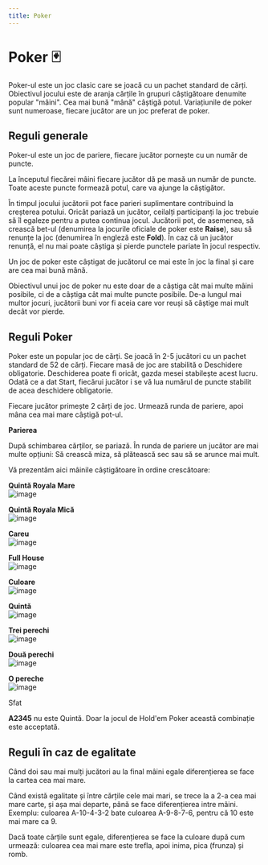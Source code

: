 ```yaml
---
title: Poker
---
```


# Poker 🃏
Poker-ul este un joc clasic care se joacă cu un pachet standard de cărți. Obiectivul jocului este de aranja cărțile în grupuri câștigătoare denumite popular "mâini". Cea mai bună "mână" câștigă potul. Variațiunile de poker sunt numeroase, fiecare jucător are un joc preferat de poker.

## Reguli generale
Poker-ul este un joc de pariere, fiecare jucător pornește cu un număr de puncte. 

La începutul fiecărei mâini fiecare jucător dă pe masă un număr de puncte. Toate aceste puncte formează potul, care va ajunge la câștigător.

În timpul jocului jucătorii pot face parieri suplimentare contribuind la creșterea potului. Oricât pariază un jucător, ceilalți participanți la joc trebuie să îl egaleze pentru a putea continua jocul. Jucătorii pot, de asemenea, să crească bet-ul (denumirea la jocurile oficiale de poker este **Raise**), sau să renunțe la joc (denumirea în engleză este **Fold**). În caz că un jucător renunță, el nu mai poate câștiga și pierde punctele pariate în jocul respectiv.
 
Un joc de poker este câștigat de jucătorul ce mai este în joc la final și care are cea mai bună mână.
 
Obiectivul unui joc de poker nu este doar de a câștiga cât mai multe mâini posibile, ci de a câștiga cât mai multe puncte posibile. De-a lungul mai multor jocuri, jucătorii buni vor fi aceia care vor reuși să câștige mai mult decât vor pierde.

## Reguli Poker
Poker este un popular joc de cărți. Se joacă în 2-5 jucători cu un pachet standard de 52 de cărți. Fiecare masă de joc are stabilită o Deschidere obligatorie. Deschiderea poate fi oricât, gazda mesei stabilește acest lucru. Odată ce a dat Start, fiecărui jucător i se vă lua numărul de puncte stabilit de acea deschidere obligatorie.
 
Fiecare jucător primește 2 cărți de joc. Urmează runda de pariere, apoi mâna cea mai mare câștigă pot-ul.

**Parierea**

După schimbarea cărților, se pariază. În runda de pariere un jucător are mai multe opțiuni: Să crească miza, să plătească sec sau să se arunce mai mult.

Vă prezentăm aici mâinile câștigătoare în ordine crescătoare:

**Quintă Royala Mare**  <br>
![image](https://i.imgur.com/k1ABHGr.gif)

**Quintă Royala Mică** <br>
![image](https://i.imgur.com/Oo2Q9br.gif)

**Careu** <br>
![image](https://i.imgur.com/ejStOf2.gif)

**Full House** <br>
![image](https://i.imgur.com/Ao96l1t.gif)

**Culoare** <br>
![image](https://i.imgur.com/BLyDsbo.gif)

**Quintă** <br>
![image](https://i.imgur.com/MYx7NAt.gif)

 **Trei perechi** <br>
![image](https://i.imgur.com/g52jNXs.gif)

**Două perechi** <br>
![image](https://i.imgur.com/g52jNXs.gif)

**O pereche** <br>
![image](https://i.imgur.com/OtucEFE.gif)

<div class="tip-container">
    <p class="title">Sfat</p>
    <p class="description"><strong>A2345</strong> nu este Quintă. Doar la jocul de Hold'em Poker această combinație este acceptată.</p>
</div>


## Reguli în caz de egalitate
Când doi sau mai mulți jucători au la final mâini egale diferențierea se face la cartea cea mai mare.
 
Când există egalitate și între cărțile cele mai mari, se trece la a 2-a cea mai mare carte, și așa mai departe, până se face diferențierea intre mâini. Exemplu: culoarea A-10-4-3-2 bate culoarea A-9-8-7-6, pentru că 10 este mai mare ca 9.
 
Dacă toate cărțile sunt egale, diferențierea se face la culoare după cum urmează: culoarea cea mai mare este trefla, apoi inima, pica (frunza) și romb.

